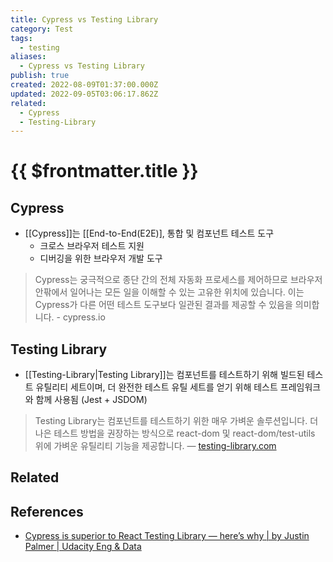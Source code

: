 ```yaml
---
title: Cypress vs Testing Library
category: Test
tags:
  - testing
aliases:
  - Cypress vs Testing Library
publish: true
created: 2022-08-09T01:37:00.000Z
updated: 2022-09-05T03:06:17.862Z
related:
  - Cypress
  - Testing-Library
---
```


# {{ $frontmatter.title }}

## Cypress

- [[Cypress]]는 [[End-to-End(E2E)], 통합 및 컴포넌트 테스트 도구
  - 크로스 브라우저 테스트 지원
  - 디버깅을 위한 브라우저 개발 도구

> Cypress는 궁극적으로 종단 간의 전체 자동화 프로세스를 제어하므로 브라우저 안팎에서 일어나는 모든 일을 이해할 수 있는 고유한 위치에 있습니다. 이는 Cypress가 다른 어떤 테스트 도구보다 일관된 결과를 제공할 수 있음을 의미합니다. - cypress.io

## Testing Library

- [[Testing-Library|Testing Library]]는 컴포넌트를 테스트하기 위해 빌드된 테스트 유틸리티 세트이며, 더 완전한 테스트 유틸 세트를 얻기 위해 테스트 프레임워크와 함께 사용됨 (Jest + JSDOM)

> Testing Library는 컴포넌트를 테스트하기 위한 매우 가벼운 솔루션입니다. 더 나은 테스트 방법을 권장하는 방식으로 react-dom 및 react-dom/test-utils 위에 가벼운 유틸리티 기능을 제공합니다. — [testing-library.com](https://testing-library.com/docs/react-testing-library/intro/)

## Related

## References

- [Cypress is superior to React Testing Library — here’s why | by Justin Palmer | Udacity Eng & Data](https://engineering.udacity.com/cypress-is-superior-to-react-testing-library-heres-why-3fac0675910)

